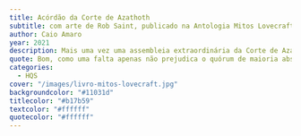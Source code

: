 ```yaml
---
title: Acórdão da Corte de Azathoth
subtitle: com arte de Rob Saint, publicado na Antologia Mitos Lovecraft
author: Caio Amaro
year: 2021
description: Mais uma vez uma assembleia extraordinária da Corte de Azathoth se faz necessária, mas quando todas as entidades cósmicas são parentes entre si, um encontro que deveria decidir o destino da humanidade se torna uma discussão familiar e quem paga somos nós.
quote: Bom, como uma falta apenas não prejudica o quórum de maioria absoluta necessário para proferir qualquer decisão aqui em Yuggoth... Eu declaro iniciada a bilionésima septingentésima terceira sessão da Corte de Azathoth!
categories:
  - HQS
cover: "/images/livro-mitos-lovecraft.jpg"
backgroundcolor: "#11031d"
titlecolor: "#b17b59"
textcolor: "#ffffff"
quotecolor: "#ffffff"
---
```



